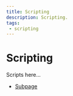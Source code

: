 ```yaml
---
title: Scripting
description: Scripting.
tags:
 - scripting
---
```


# Scripting

Scripts here...

 - [Subpage](subpage1)
